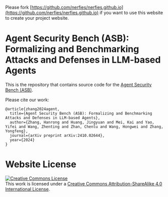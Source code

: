 Please fork [https://github.com/nerfies/nerfies.github.io](https://github.com/nerfies/nerfies.github.io) if you want to use this website to create your project website.

# Agent Security Bench (ASB): Formalizing and Benchmarking Attacks and Defenses in LLM-based Agents

This is the repository that contains source code for the [Agent Security Bench (ASB)](https://luckfort.github.io/ASBench).


Please cite our work:
```
@article{zhang2024agent,
  title={Agent Security Bench (ASB): Formalizing and Benchmarking Attacks and Defenses in LLM-based Agents},
  author={Zhang, Hanrong and Huang, Jingyuan and Mei, Kai and Yao, Yifei and Wang, Zhenting and Zhan, Chenlu and Wang, Hongwei and Zhang, Yongfeng},
  journal={arXiv preprint arXiv:2410.02644},
  year={2024}
}
```

# Website License
<a rel="license" href="http://creativecommons.org/licenses/by-sa/4.0/"><img alt="Creative Commons License" style="border-width:0" src="https://i.creativecommons.org/l/by-sa/4.0/88x31.png" /></a><br />This work is licensed under a <a rel="license" href="http://creativecommons.org/licenses/by-sa/4.0/">Creative Commons Attribution-ShareAlike 4.0 International License</a>.

